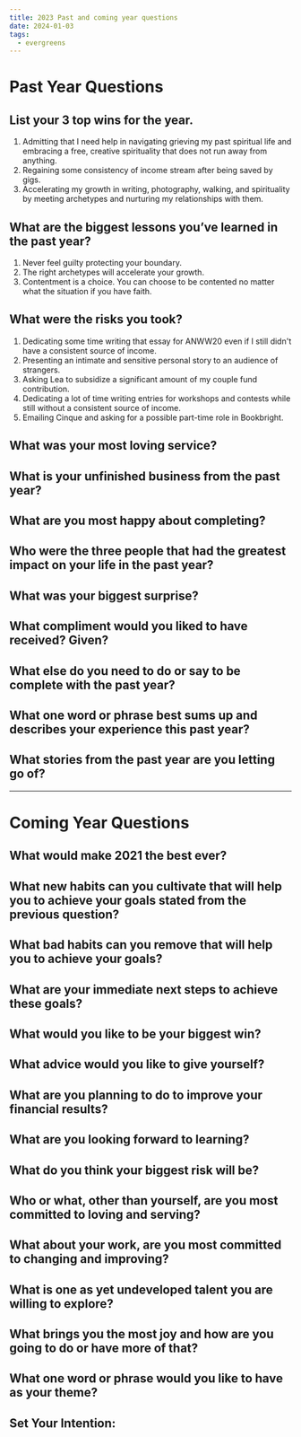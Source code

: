 ```yaml
---
title: 2023 Past and coming year questions
date: 2024-01-03
tags:
  - evergreens
---
```

# Past Year Questions

## List your 3 top wins for the year.

1. Admitting that I need help in navigating grieving my past spiritual life and embracing a free, creative spirituality that does not run away from anything.
2. Regaining some consistency of income stream after being saved by gigs.
3. Accelerating my growth in writing, photography, walking, and spirituality by meeting archetypes and nurturing my relationships with them.

## What are the biggest lessons you’ve learned in the past year?

1. Never feel guilty protecting your boundary.
2. The right archetypes will accelerate your growth.
3. Contentment is a choice. You can choose to be contented no matter what the situation if you have faith.

## What were the risks you took?

1. Dedicating some time writing that essay for ANWW20 even if I still didn't have a consistent source of income.
2. Presenting an intimate and sensitive personal story to an audience of strangers.
3. Asking Lea to subsidize a significant amount of my couple fund contribution.
4. Dedicating a lot of time writing entries for workshops and contests while still without a consistent source of income.
5. Emailing Cinque and asking for a possible part-time role in Bookbright.

## What was your most loving service?

## What is your unfinished business from the past year?

## What are you most happy about completing?

## Who were the three people that had the greatest impact on your life in the past year?

## What was your biggest surprise?

## What compliment would you liked to have received? Given?

## What else do you need to do or say to be complete with the past year?

## What one word or phrase best sums up and describes your experience this past year?

## What stories from the past year are you letting go of?

***
# Coming Year Questions

## What would make 2021 the best ever?

## What new habits can you cultivate that will help you to achieve your goals stated from the previous question?

## What bad habits can you remove that will help you to achieve your goals?

## What are your immediate next steps to achieve these goals?

## What would you like to be your biggest win?

## What advice would you like to give yourself?

## What are you planning to do to improve your financial results?

## What are you looking forward to learning?

## What do you think your biggest risk will be?

## Who or what, other than yourself, are you most committed to loving and serving?

## What about your work, are you most committed to changing and improving?

## What is one as yet undeveloped talent you are willing to explore?

## What brings you the most joy and how are you going to do or have more of that?

## What one word or phrase would you like to have as your theme?

## Set Your Intention: